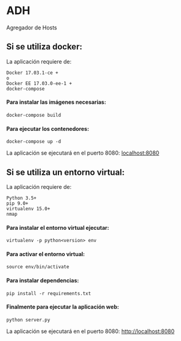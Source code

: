 # ADH
Agregador de Hosts

## Si se utiliza docker:
La aplicación requiere de:
```
Docker 17.03.1-ce +
o
Docker EE 17.03.0-ee-1 +
docker-compose
```

#### Para instalar las imágenes necesarias:
```
docker-compose build
```

#### Para ejecutar los contenedores:
```
docker-compose up -d
```
La aplicación se ejecutará en el puerto 8080: [localhost:8080](127.0.0.1:8080)

## Si se utiliza un entorno virtual:
La aplicación requiere de:

```
Python 3.5+
pip 9.0+
virtualenv 15.0+
nmap
```

#### Para instalar el entorno virtual ejecutar:
```
virtualenv -p python<version> env
```
#### Para activar el entorno virtual:
```
source env/bin/activate
```
#### Para instalar dependencias:
```
pip install -r requirements.txt
```
#### Finalmente para ejecutar la aplicación web:
```
python server.py
```
La aplicación se ejecutará en el puerto 8080: [http://localhost:8080](http://localhost:8080)
